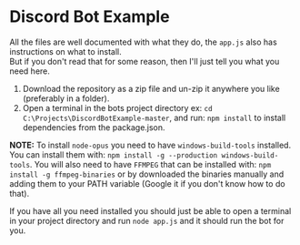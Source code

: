 # Discord Bot Example
All the files are well documented with what they do, the `app.js` also has instructions on what to install.  
But if you don't read that for some reason, then I'll just tell you what you need here.  

1. Download the repository as a zip file and un-zip it anywhere you like (preferably in a folder).  
2. Open a terminal in the bots project directory ex: `cd C:\Projects\DiscordBotExample-master`, and run: `npm install` to install dependencies from the package.json.

**NOTE:** To install `node-opus` you need to have `windows-build-tools` installed. You can install them with: `npm install -g --production windows-build-tools`.  You will also need to have `FFMPEG` that can be installed with: `npm install -g ffmpeg-binaries` or by downloaded the binaries manually and adding them to your PATH variable (Google it if you don't know how to do that).  


If you have all you need installed you should just be able to open a terminal in your project directory and run `node app.js` and it should run the bot for you.
